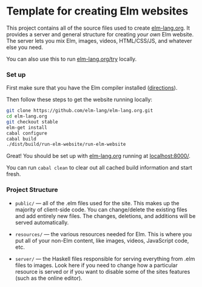 # Template for creating Elm websites

This project contains all of the source files used to create
[elm-lang.org](http://elm-lang.org/). It provides a server and general
structure for creating *your own* Elm website. The server lets you mix
Elm, images, videos, HTML/CSS/JS, and whatever else you need.

You can also use this to run [elm-lang.org/try](http://elm-lang.org/try) locally.

### Set up

First make sure that you have the Elm compiler installed
([directions](https://github.com/evancz/Elm#elm)).

Then follow these steps to get the website running locally:

```bash
git clone https://github.com/elm-lang/elm-lang.org.git
cd elm-lang.org
git checkout stable
elm-get install
cabal configure
cabal build
./dist/build/run-elm-website/run-elm-website
```

Great! You should be set up with [elm-lang.org](http://elm-lang.org/) running at
[localhost:8000/](http://localhost:8000/).

You can run `cabal clean` to clear out all cached build information and start fresh.

### Project Structure

- `public/` &mdash; all of the .elm files used for the site. This makes up the
  majority of client-side code.  You can change/delete the existing files and
  add entirely new files. The changes, deletions, and additions will be served
  automatically.

- `resources/` &mdash; the various resources needed for Elm. This is where you
  put all of your non-Elm content, like images, videos, JavaScript code, etc.

- `server/` &mdash; the Haskell files responsible for serving everything from
  .elm files to images. Look here if you need to change how a particular
  resource is served or if you want to disable some of the sites features (such
  as the online editor).
